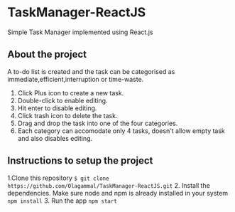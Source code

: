 # TaskManager-ReactJS
Simple Task Manager implemented using React.js

## About the project
A to-do list is created and the task can be categorised as immediate,efficient,interruption or time-waste.
1. Click Plus icon to create a new task.
2. Double-click to enable editing.
3. Hit enter to disable editing.
4. Click trash icon to delete the task.
5. Drag and drop the task into one of the four categories.
6. Each category can accomodate only 4 tasks, doesn't allow empty task and also disables editing.

## Instructions to setup the project
1.Clone this repository
`$ git clone https://github.com/Olagammal/TaskManager-ReactJS.git`
2. Install the dependencies. Make sure node and npm is already installed in your system
`npm install`
3. Run the app
`npm start`


